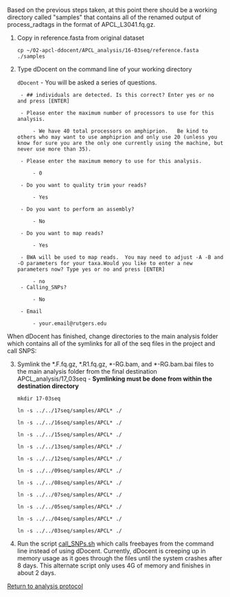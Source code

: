 Based on the previous steps taken, at this point there should be a working directory called "samples" that contains all of the renamed output of process_radtags in the format of APCL_L3041.fq.gz.

1. Copy in reference.fasta from original dataset

    `cp ~/02-apcl-ddocent/APCL_analysis/16-03seq/reference.fasta ./samples`

2. Type dDocent on the command line of your working directory

    `dDocent`
        - You will be asked a series of questions.

        - ## individuals are detected. Is this correct? Enter yes or no and press [ENTER]

        - Please enter the maximum number of processors to use for this analysis.

            - We have 40 total processors on amphiprion.   Be kind to others who may want to use amphiprion and only use 20 (unless you know for sure you are the only one currently using the machine, but never use more than 35).

        - Please enter the maximum memory to use for this analysis.

            - 0

        - Do you want to quality trim your reads?

            - Yes

        - Do you want to perform an assembly?

            - No

        - Do you want to map reads?

            - Yes

        - BWA will be used to map reads.  You may need to adjust -A -B and -O parameters for your taxa.Would you like to enter a new parameters now? Type yes or no and press [ENTER]

            - no
        - Calling_SNPs?

            - No

        - Email

            - your.email@rutgers.edu

When dDocent has finished, change directories to the main analysis folder which contains all of the symlinks for all of the seq files in the project and call SNPS:

3. Symlink the *.F.fq.gz, *.R1.fq.gz, *-RG.bam, and *-RG.bam.bai files to the main analysis folder from the final destination APCL_analysis/17_03seq - **Symlinking must be done from within the destination directory**

    `mkdir 17-03seq`

    `ln -s ../../17seq/samples/APCL* ./`

    `ln -s ../../16seq/samples/APCL* ./`

    `ln -s ../../15seq/samples/APCL* ./`

    `ln -s ../../13seq/samples/APCL* ./`

    `ln -s ../../12seq/samples/APCL* ./`

    `ln -s ../../09seq/samples/APCL* ./`

    `ln -s ../../08seq/samples/APCL* ./`

    `ln -s ../../07seq/samples/APCL* ./`

    `ln -s ../../05seq/samples/APCL* ./`

    `ln -s ../../04seq/samples/APCL* ./`

    `ln -s ../../03seq/samples/APCL* ./`


4. Run the script [call_SNPs.sh](https://github.com/stuartmichelle/Genetics/blob/master/code/call_SNPs.sh) which calls freebayes from the command line instead of using dDocent.  Currently, dDocent is creeping up in memory usage as it goes through the files until the system crashes after 8 days.  This alternate script only uses 4G of memory and finishes in about 2 days.

        
[Return to analysis protocol](./hiseq_ddocent.md)

